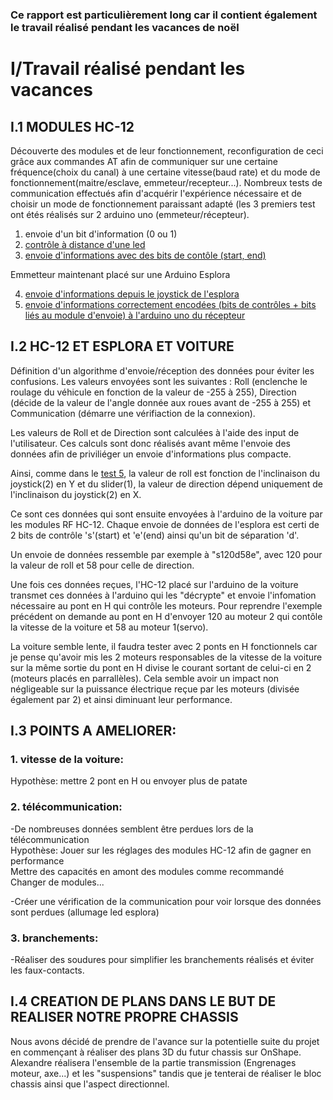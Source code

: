 ### Ce rapport est particulièrement long car il contient également le travail réalisé pendant les vacances de noël

# I/Travail réalisé pendant les vacances

##  I.1 MODULES HC-12

Découverte des modules et de leur fonctionnement, reconfiguration de ceci grâce aux commandes AT afin de communiquer sur une certaine fréquence(choix du canal)
à une certaine vitesse(baud rate) et du mode de fonctionnement(maitre/esclave, emmeteur/recepteur...).
Nombreux tests de communication effectués afin d'acquérir l'expérience nécessaire et de choisir un mode de fonctionnement paraissant adapté (les 3 premiers test 
ont étés réalisés sur 2 arduino uno (emmeteur/récepteur).
  1. envoie d'un bit d'information (0 ou 1)
  2. [contrôle à distance d'une led](/code/telecommunication/HC-12/HC12%20tests/ledtest)
  3. [envoie d'informations avec des bits de contôle (start, end)](/code/telecommunication/HC-12/HC12%20tests/TEST3)
     
  Emmetteur maintenant placé sur une Arduino Esplora   
  
  4. [envoie d'informations depuis le joystick de l'esplora](/code/test/car%20tests/esploratest/Joystick%20test)
  5. [envoie d'informations correctement encodées (bits de contrôles + bits liés au module d'envoie) à l'arduino uno du récepteur](/code/test/car%20tests/esploratest/Cytron%20motor%20test)
  


## I.2 HC-12 ET ESPLORA ET VOITURE

Définition d'un algorithme d'envoie/réception des données pour éviter les confusions.
Les valeurs envoyées sont les suivantes : Roll (enclenche le roulage du véhicule en fonction de la valeur de -255 à 255), Direction (décide de la valeur
de l'angle donnée aux roues avant de -255 à 255) et Communication (démarre une vérifiaction de la connexion).   

Les valeurs de Roll et de Direction sont calculées à l'aide des input de l'utilisateur. Ces calculs sont donc réalisés avant même l'envoie des données 
afin de priviliéger un envoie d'informations plus compacte.    

Ainsi, comme dans le [test 5](/code/test/car%20tests/esploratest/Cytron%20motor%20test), la valeur de roll est fonction de l'inclinaison du joystick(2) en Y et du slider(1), la valeur de direction dépend uniquement de l'inclinaison du joystick(2) en X.    

Ce sont ces données qui sont ensuite envoyées à l'arduino de la voiture par les modules RF HC-12.
Chaque envoie de données de l'esplora est certi de 2 bits de contrôle 's'(start) et 'e'(end) ainsi qu'un bit de séparation 'd'. 

Un envoie de données ressemble par exemple à "s120d58e", avec 120 pour la valeur de roll et 58 pour celle de direction.   

Une fois ces données reçues, l'HC-12 placé sur l'arduino de la voiture transmet ces données à l'arduino qui les "décrypte" et envoie l'infomation
nécessaire au pont en H qui contrôle les moteurs. Pour reprendre l'exemple précédent on demande au pont en H d'envoyer 120 au moteur 2 qui contôle 
la vitesse de la voiture et 58 au moteur 1(servo).  

La voiture semble lente, il faudra tester avec 2 ponts en H fonctionnels car je pense qu'avoir mis les 2 moteurs responsables de la vitesse de la voiture
sur la même sortie du pont en H divise le courant sortant de celui-ci en 2 (moteurs placés en parrallèles). Cela semble avoir un impact non négligeable
sur la puissance électrique reçue par les moteurs (divisée également par 2) et ainsi diminuant leur performance.


## I.3 POINTS A AMELIORER:

### 1. vitesse de la voiture:   

  Hypothèse: mettre 2 pont en H ou envoyer plus de patate
  

### 2. télécommunication:    

  -De nombreuses données semblent être perdues lors de la télécommunication   
  Hypothèse: Jouer sur les réglages des modules HC-12 afin de gagner en performance   
             Mettre des capacités en amont des modules comme recommandé   
             Changer de modules...    
             
  -Créer une vérification de la communication pour voir lorsque des données sont perdues (allumage led esplora)

### 3. branchements:
  -Réaliser des soudures pour simplifier les branchements réalisés et éviter les faux-contacts.   


## I.4 CREATION DE PLANS DANS LE BUT DE REALISER NOTRE PROPRE CHASSIS  

Nous avons décidé de prendre de l'avance sur la potentielle suite du projet en commençant à réaliser des plans 3D du futur chassis sur OnShape.
Alexandre réalisera l'ensemble de la partie transmission (Engrenages moteur, axe...) et les "suspensions" tandis que je tenterai de réaliser le bloc
chassis ainsi que l'aspect directionnel.
  


